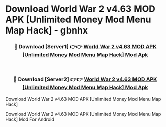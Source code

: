 # Download World War 2 v4.63 MOD APK [Unlimited Money Mod Menu Map Hack] - gbnhx


<div align="center">
<h3>🔴 Download [Server1] 👉👉 <a href="https://apk-comot.site?title=World_War_2_v4.63_MOD_APK_[Unlimited_Money_Mod_Menu_Map_Hack]">World War 2 v4.63 MOD APK [Unlimited Money Mod Menu Map Hack] Mod Apk</a></h3><br>
<h3>🔴 Download [Server2] 👉👉 <a href="https://apk-comot.site?title=World_War_2_v4.63_MOD_APK_[Unlimited_Money_Mod_Menu_Map_Hack]">World War 2 v4.63 MOD APK [Unlimited Money Mod Menu Map Hack] Mod Apk</a></h3>
</div>



Download World War 2 v4.63 MOD APK [Unlimited Money Mod Menu Map Hack] 

Download World War 2 v4.63 MOD APK [Unlimited Money Mod Menu Map Hack] Mod For Android